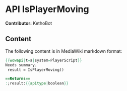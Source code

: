 # API IsPlayerMoving

**Contributor:** KethoBot

## Content

The following content is in MediaWiki markdown format:

```mediawiki
{{wowapi|t=a|system=PlayerScript}}
Needs summary.
 result = IsPlayerMoving()

==Returns==
:;result:{{apitype|boolean}}
```